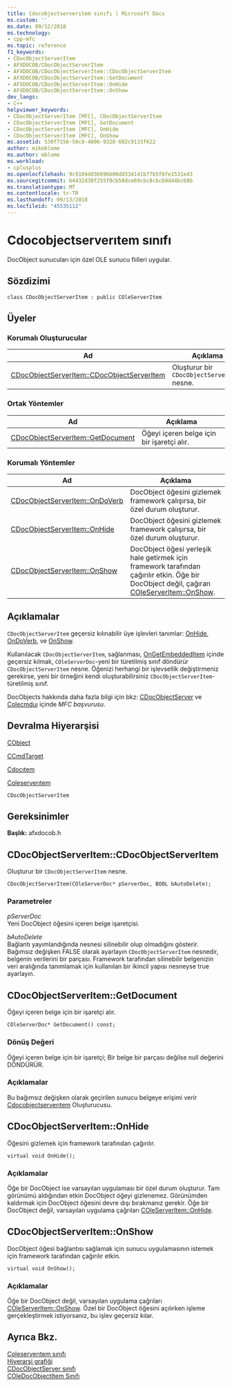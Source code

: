 ```yaml
---
title: Cdocobjectserverıtem sınıfı | Microsoft Docs
ms.custom: ''
ms.date: 09/12/2018
ms.technology:
- cpp-mfc
ms.topic: reference
f1_keywords:
- CDocObjectServerItem
- AFXDOCOB/CDocObjectServerItem
- AFXDOCOB/CDocObjectServerItem::CDocObjectServerItem
- AFXDOCOB/CDocObjectServerItem::GetDocument
- AFXDOCOB/CDocObjectServerItem::OnHide
- AFXDOCOB/CDocObjectServerItem::OnShow
dev_langs:
- C++
helpviewer_keywords:
- CDocObjectServerItem [MFC], CDocObjectServerItem
- CDocObjectServerItem [MFC], GetDocument
- CDocObjectServerItem [MFC], OnHide
- CDocObjectServerItem [MFC], OnShow
ms.assetid: 530f7156-50c8-4806-9328-602c9133f622
author: mikeblome
ms.author: mblome
ms.workload:
- cplusplus
ms.openlocfilehash: 9c9104dd36696b00dd334141b77b5f6fe1531e43
ms.sourcegitcommit: b4432d30f255f0cb58dce69cbc8cbcb9d44bc68b
ms.translationtype: MT
ms.contentlocale: tr-TR
ms.lasthandoff: 09/13/2018
ms.locfileid: "45535112"
---
```

# <a name="cdocobjectserveritem-class"></a>Cdocobjectserverıtem sınıfı
DocObject sunucuları için özel OLE sunucu fiilleri uygular.  
  
## <a name="syntax"></a>Sözdizimi  
  
```  
class CDocObjectServerItem : public COleServerItem  
```  
  
## <a name="members"></a>Üyeler  
  
### <a name="protected-constructors"></a>Korumalı Oluşturucular  
  
|Ad|Açıklama|  
|----------|-----------------|  
|[CDocObjectServerItem::CDocObjectServerItem](#cdocobjectserveritem)|Oluşturur bir `CDocObjectServerItem` nesne.|  
  
### <a name="public-methods"></a>Ortak Yöntemler  
  
|Ad|Açıklama|  
|----------|-----------------|  
|[CDocObjectServerItem::GetDocument](#getdocument)|Öğeyi içeren belge için bir işaretçi alır.|  
  
### <a name="protected-methods"></a>Korumalı Yöntemler  
  
|Ad|Açıklama|  
|----------|-----------------|  
|[CDocObjectServerItem::OnDoVerb](#ondoverb)|DocObject öğesini gizlemek framework çalışırsa, bir özel durum oluşturur.|
|[CDocObjectServerItem::OnHide](#onhide)|DocObject öğesini gizlemek framework çalışırsa, bir özel durum oluşturur.|  
|[CDocObjectServerItem::OnShow](#onshow)|DocObject öğesi yerleşik hale getirmek için framework tarafından çağırılır etkin. Öğe bir DocObject değil, çağıran [COleServerItem::OnShow](../../mfc/reference/coleserveritem-class.md#onshow).|  
  
## <a name="remarks"></a>Açıklamalar  
 `CDocObjectServerItem` geçersiz kılınabilir üye işlevleri tanımlar: [OnHide](#onhide), [OnDoVerb](#ondoverb), ve [OnShow](#onshow).  
  
 Kullanılacak `CDocObjectServerItem`, sağlanması, [OnGetEmbeddedItem](../../mfc/reference/coleserverdoc-class.md#ongetembeddeditem) içinde geçersiz kılmak, `COleServerDoc`-yeni bir türetilmiş sınıf döndürür `CDocObjectServerItem` nesne. Öğenizi herhangi bir işlevsellik değiştirmeniz gerekirse, yeni bir örneğini kendi oluşturabilirsiniz `CDocObjectServerItem`-türetilmiş sınıf.  
  
 DocObjects hakkında daha fazla bilgi için bkz: [CDocObjectServer](../../mfc/reference/cdocobjectserver-class.md) ve [Colecmduı](../../mfc/reference/colecmdui-class.md) içinde *MFC başvurusu*.  
  
## <a name="inheritance-hierarchy"></a>Devralma Hiyerarşisi  
 [CObject](../../mfc/reference/cobject-class.md)  
  
 [CCmdTarget](../../mfc/reference/ccmdtarget-class.md)  
  
 [Cdocıtem](../../mfc/reference/cdocitem-class.md)  
  
 [Coleserverıtem](../../mfc/reference/coleserveritem-class.md)  
  
 `CDocObjectServerItem`  
  
## <a name="requirements"></a>Gereksinimler  
 **Başlık:** afxdocob.h  
  
##  <a name="cdocobjectserveritem"></a>  CDocObjectServerItem::CDocObjectServerItem  
 Oluşturur bir `CDocObjectServerItem` nesne.  
  
```  
CDocObjectServerItem(COleServerDoc* pServerDoc, BOOL bAutoDelete);
```  
  
### <a name="parameters"></a>Parametreler  
 *pServerDoc*  
 Yeni DocObject öğesini içeren belge işaretçisi.  
  
 *bAutoDelete*  
 Bağlantı yayımlandığında nesnesi silinebilir olup olmadığını gösterir. Bağımsız değişken FALSE olarak ayarlayın `CDocObjectServerItem` nesnedir, belgenin verilerini bir parçası. Framework tarafından silinebilir belgenizin veri aralığında tanımlamak için kullanılan bir ikincil yapısı nesneyse true ayarlayın.  
  
##  <a name="getdocument"></a>  CDocObjectServerItem::GetDocument  
 Öğeyi içeren belge için bir işaretçi alır.  
  
```  
COleServerDoc* GetDocument() const;  
```  
  
### <a name="return-value"></a>Dönüş Değeri  
 Öğeyi içeren belge için bir işaretçi; Bir belge bir parçası değilse null değerini DÖNDÜRÜR.  
  
### <a name="remarks"></a>Açıklamalar  
 Bu bağımsız değişken olarak geçirilen sunucu belgeye erişimi verir [Cdocobjectserverıtem](#cdocobjectserveritem) Oluşturucusu.  
  
##  <a name="onhide"></a>  CDocObjectServerItem::OnHide  
 Öğesini gizlemek için framework tarafından çağırılır.  
  
```  
virtual void OnHide();
```  
  
### <a name="remarks"></a>Açıklamalar  
 Öğe bir DocObject ise varsayılan uygulaması bir özel durum oluşturur. Tam görünümü aldığından etkin DocObject öğeyi gizlenemez. Görünümden kaldırmak için DocObject öğesini devre dışı bırakmanız gerekir. Öğe bir DocObject değil, varsayılan uygulama çağrıları [COleServerItem::OnHide](../../mfc/reference/coleserveritem-class.md#onhide).  
  
##  <a name="onshow"></a>  CDocObjectServerItem::OnShow  
 DocObject öğesi bağlantısı sağlamak için sunucu uygulamasının istemek için framework tarafından çağırılır etkin.  
  
```  
virtual void OnShow();
```  
  
### <a name="remarks"></a>Açıklamalar  
 Öğe bir DocObject değil, varsayılan uygulama çağrıları [COleServerItem::OnShow](../../mfc/reference/coleserveritem-class.md#onopen). Özel bir DocObject öğesini açılırken işleme gerçekleştirmek istiyorsanız, bu işlev geçersiz kılar.  
  
## <a name="see-also"></a>Ayrıca Bkz.  
 [Coleserverıtem sınıfı](../../mfc/reference/coleserveritem-class.md)   
 [Hiyerarşi grafiği](../../mfc/hierarchy-chart.md)   
 [CDocObjectServer sınıfı](../../mfc/reference/cdocobjectserver-class.md)   
 [COleDocObjectItem Sınıfı](../../mfc/reference/coledocobjectitem-class.md)
